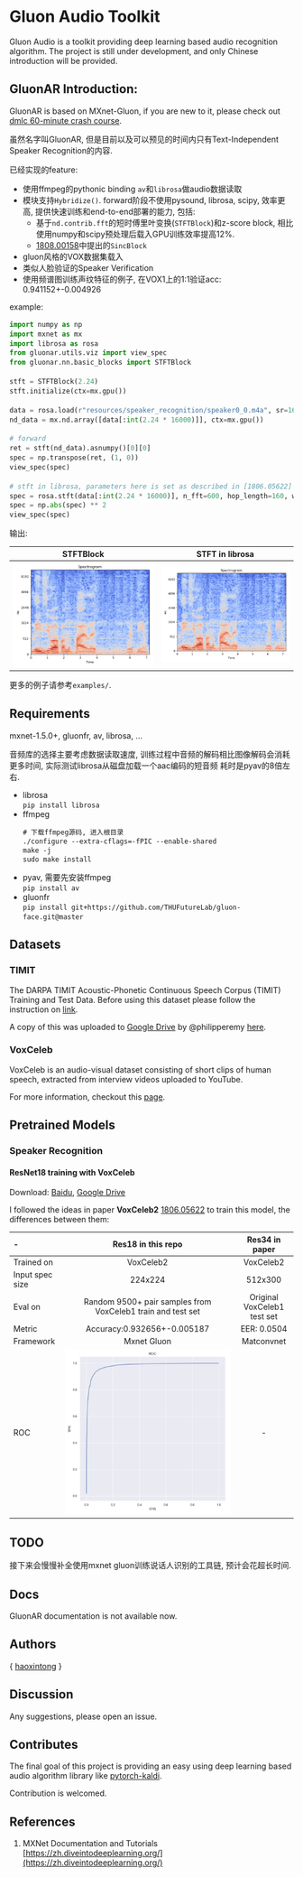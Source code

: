 # Gluon Audio Toolkit
Gluon Audio is a toolkit providing deep learning based audio recognition algorithm. 
The project is still under development, and only Chinese introduction will be provided.

## GluonAR Introduction:
GluonAR is based on MXnet-Gluon, if you are new to it, please check out [dmlc 60-minute crash course](http://gluon-crash-course.mxnet.io/).
  
虽然名字叫GluonAR, 但是目前以及可以预见的时间内只有Text-Independent Speaker Recognition的内容.

已经实现的feature:
- 使用ffmpeg的pythonic binding `av`和`librosa`做audio数据读取
- 模块支持`Hybridize()`. forward阶段不使用pysound, librosa, scipy, 效率更高, 提供快速训练和end-to-end部署的能力, 包括:
    - 基于`nd.contrib.fft`的短时傅里叶变换(`STFTBlock`)和z-score block, 相比使用numpy和scipy预处理后载入GPU训练效率提高12%.
    - [1808.00158](https://arxiv.org/abs/1808.00158)中提出的`SincBlock`
- gluon风格的VOX数据集载入
- 类似人脸验证的Speaker Verification
- 使用频谱图训练声纹特征的例子, 在VOX1上的1:1验证acc: 0.941152+-0.004926

example:
```python
import numpy as np
import mxnet as mx
import librosa as rosa
from gluonar.utils.viz import view_spec
from gluonar.nn.basic_blocks import STFTBlock

stft = STFTBlock(2.24)
stft.initialize(ctx=mx.gpu())

data = rosa.load(r"resources/speaker_recognition/speaker0_0.m4a", sr=16000)[0]
nd_data = mx.nd.array([data[:int(2.24 * 16000)]], ctx=mx.gpu())

# forward
ret = stft(nd_data).asnumpy()[0][0]
spec = np.transpose(ret, (1, 0))
view_spec(spec)

# stft in librosa, parameters here is set as described in [1806.05622] 
spec = rosa.stft(data[:int(2.24 * 16000)], n_fft=600, hop_length=160, win_length=400, window="hamming")
spec = np.abs(spec) ** 2
view_spec(spec)
```
输出:

|STFTBlock| STFT in librosa |
|:---:|:---:|
|<img src="resources/spectrogram.png"/>|<img src="resources/librosa_spectrogram.png"/>|

更多的例子请参考`examples/`.

## Requirements
mxnet-1.5.0+, gluonfr, av, librosa, ...

音频库的选择主要考虑数据读取速度, 训练过程中音频的解码相比图像解码会消耗更多时间, 实际测试librosa从磁盘加载一个aac编码的短音频
耗时是pyav的8倍左右. 

- librosa  
    `pip install librosa`
- ffmpeg  
    ```
    # 下载ffmpeg源码, 进入根目录
    ./configure --extra-cflags=-fPIC --enable-shared
    make -j
    sudo make install
    ```
- pyav, 需要先安装ffmpeg  
    `pip install av`
- gluonfr  
    `pip install git+https://github.com/THUFutureLab/gluon-face.git@master`
    
## Datasets
### TIMIT
The DARPA TIMIT Acoustic-Phonetic Continuous Speech Corpus (TIMIT) Training and Test Data.
Before using this dataset please follow the instruction on [link](https://catalog.ldc.upenn.edu/LDC93S1).

A copy of this was uploaded to [Google Drive](https://goo.gl/l0sPwz) by @philipperemy [here](https://github.com/philipperemy/timit).

### VoxCeleb
VoxCeleb is an audio-visual dataset consisting of short clips of human speech, extracted from interview videos uploaded to YouTube.  

For more information, checkout this [page](http://www.robots.ox.ac.uk/~vgg/data/voxceleb/).

## Pretrained Models
### Speaker Recognition
#### ResNet18 training with VoxCeleb
Download: [Baidu](https://pan.baidu.com/s/1Gkhi67oJSiSyAiYNTdPlTw), 
[Google Drive](https://drive.google.com/open?id=1oEvSQrnNwYL4pRyQ8t87hRP3m22wuePz)

I followed the ideas in paper **VoxCeleb2** [1806.05622](https://arxiv.org/abs/1806.05622)  to train this model, 
the differences between them:

|-|Res18 in this repo|Res34 in paper|
|:---|:---:|:---:|
|Trained on|VoxCeleb2|VoxCeleb2|
|Input spec size|224x224|512x300|
|Eval on|Random 9500+ pair samples from VoxCeleb1 train and test set |Original VoxCeleb1 test set|
|Metric|Accuracy:0.932656+-0.005187|EER: 0.0504|
|Framework|Mxnet Gluon|Matconvnet|
|ROC|<img src="resources/vox_res18_roc.png"/>|-|

## TODO
接下来会慢慢补全使用mxnet gluon训练说话人识别的工具链, 预计会花超长时间. 

## Docs
GluonAR documentation is not available now. 

## Authors
{ [haoxintong](https://github.com/haoxintong) }

## Discussion
Any suggestions, please open an issue.

## Contributes
The final goal of this project is providing an easy using deep learning based audio algorithm library like 
[pytorch-kaldi](https://github.com/mravanelli/pytorch-kaldi).

Contribution is welcomed.

## References
1. MXNet Documentation and Tutorials [https://zh.diveintodeeplearning.org/](https://zh.diveintodeeplearning.org/)


